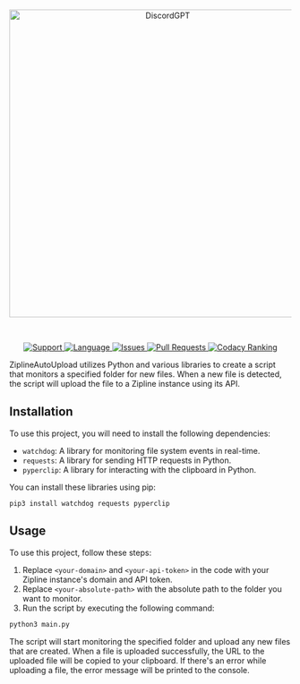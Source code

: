 <div align="center">
  <br />
  <p>
    <img src="https://share.valhalladev.org/r/w0FV7p.png" width="550" alt="DiscordGPT" />
  </p>
  <br />
  <p>
  <a href="https://discord.gg/Q3ZhdRJ">
    <img src="https://img.shields.io/discord/495602800802398212.svg?colorB=Blue&logo=discord&label=Support&style=for-the-badge" alt="Support">
  </a>
  <a href="https://github.com/Valhalla-Development/ZiplineAutoUpload">
    <img src="https://img.shields.io/github/languages/top/Valhalla-Development/ZiplineAutoUpload.svg?style=for-the-badge" alt="Language">
  </a>
  <a href="https://github.com/Valhalla-Development/ZiplineAutoUpload/issues">
    <img src="https://img.shields.io/github/issues/Valhalla-Development/ZiplineAutoUpload.svg?style=for-the-badge" alt="Issues">
  </a>
  <a href="https://github.com/Valhalla-Development/ZiplineAutoUpload/pulls">
    <img src="https://img.shields.io/github/issues-pr/Valhalla-Development/ZiplineAutoUpload.svg?style=for-the-badge" alt="Pull Requests">
  </a>
  <a href="https://app.codacy.com/gh/Valhalla-Development/ZiplineAutoUpload/dashboard?utm_source=gh&utm_medium=referral&utm_content=&utm_campaign=Badge_grade">
    <img src="https://img.shields.io/codacy/grade/cb6c917ff4354eaea13a814e8da7ab80?style=for-the-badge" alt="Codacy Ranking">
  </a>
  </p>
</div>

ZiplineAutoUpload utilizes Python and various libraries
to create a script that monitors a specified folder for new files.
When a new file is detected, the script will upload the file to a Zipline instance using its API.

## Installation

To use this project, you will need to install the following dependencies:

* `watchdog`: A library for monitoring file system events in real-time.
* `requests`: A library for sending HTTP requests in Python.
* `pyperclip`: A library for interacting with the clipboard in Python.

You can install these libraries using pip:
```
pip3 install watchdog requests pyperclip
```
## Usage

To use this project, follow these steps:

1. Replace `<your-domain>` and `<your-api-token>` in the code with your Zipline instance's domain and API token.
2. Replace `<your-absolute-path>` with the absolute path to the folder you want to monitor.
3. Run the script by executing the following command:
```bash
python3 main.py
```
The script will start monitoring the specified folder and upload any new files that are created.
When a file is uploaded successfully, the URL to the uploaded file will be copied to your clipboard.
If there's an error while uploading a file, the error message will be printed to the console.
